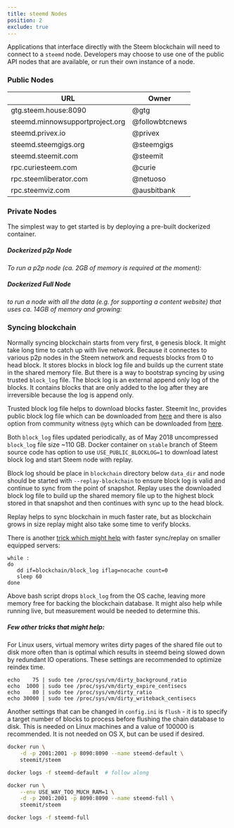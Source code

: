 ```yaml
---
title: steemd Nodes
position: 2
exclude: true
---
```


Applications that interface directly with the Steem blockchain will need to connect to a `steemd` node. Developers may choose to use one of the public API nodes that are available, or run their own instance of a node.

### Public Nodes

| URL                             | Owner          |
| ------------------------------- | -------------- |
| gtg.steem.house:8090            | @gtg           |
| steemd.minnowsupportproject.org | @followbtcnews |
| steemd.privex.io                | @privex        |
| steemd.steemgigs.org            | @steemgigs     |
| steemd.steemit.com              | @steemit       |
| rpc.curiesteem.com              | @curie         |
| rpc.steemliberator.com          | @netuoso       |
| rpc.steemviz.com                | @ausbitbank    |

### Private Nodes

The simplest way to get started is by deploying a pre-built dockerized container.

##### Dockerized p2p Node

_To run a p2p node (ca. 2GB of memory is required at the moment):_

##### Dockerized Full Node

_to run a node with all the data (e.g. for supporting a content website) that uses ca. 14GB of memory and growing:_

### Syncing blockchain

Normally syncing blockchain starts from very first, `0` genesis block. It might take long time to catch up with live network. Because it connectes to various p2p nodes in the Steem network and requests blocks from 0 to head block. It stores blocks in block log file and builds up the current state in the shared memory file. But there is a way to bootstrap syncing by using trusted `block_log` file. The block log is an external append only log of the blocks. It contains blocks that are only added to the log after they are irreversible because the log is append only.

Trusted block log file helps to download blocks faster. Steemit Inc, provides public block log file which can be downloaded from [here](https://s3.amazonaws.com/steemit-dev-blockchainstate/block_log-latest) and there is also option from community witness `@gtg` which can be downloaded from [here](https://gtg.steem.house/get/blockchain/).

Both `block_log` files updated periodically, as of May 2018 uncompressed `block_log` file size ~110 GB. Docker container on `stable` branch of Steem source code has option to use `USE_PUBLIC_BLOCKLOG=1` to download latest block log and start Steem node with replay.

Block log should be place in `blockchain` directory below `data_dir` and node should be started with `--replay-blockchain` to ensure block log is valid and continue to sync from the point of snapshot. Replay uses the downloaded block log file to build up the shared memory file up to the highest block stored in that snapshot and then continues with sync up to the head block.

Replay helps to sync blockchain in much faster rate, but as blockchain grows in size replay might also take some time to verify blocks. 

There is another [trick which might help](https://github.com/steemit/steem/issues/2391) with faster sync/replay on smaller equipped servers:

```
while :
do
   dd if=blockchain/block_log iflag=nocache count=0
   sleep 60
done
```

Above bash script drops `block_log` from the OS cache, leaving more memory free for backing the blockchain database. It might also help while running live, but measurement would be needed to determine this.

##### Few other tricks that might help: 

For Linux users, virtual memory writes dirty pages of the shared file out to disk more often than is optimal which results in steemd being slowed down by redundant IO operations. These settings are recommended to optimize reindex time.

```
echo    75 | sudo tee /proc/sys/vm/dirty_background_ratio
echo  1000 | sudo tee /proc/sys/vm/dirty_expire_centisecs
echo    80 | sudo tee /proc/sys/vm/dirty_ratio
echo 30000 | sudo tee /proc/sys/vm/dirty_writeback_centisecs
```

Another settings that can be changed in `config.ini` is `flush` - it is to specify a target number of blocks to process before flushing the chain database to disk. This is needed on Linux machines and a value of 100000 is recommended. It is not needed on OS X, but can be used if desired.

``` bash
docker run \
    -d -p 2001:2001 -p 8090:8090 --name steemd-default \
    steemit/steem

docker logs -f steemd-default  # follow along
``` 
``` bash
docker run \
    --env USE_WAY_TOO_MUCH_RAM=1 \
    -d -p 2001:2001 -p 8090:8090 --name steemd-full \
    steemit/steem

docker logs -f steemd-full
```  
